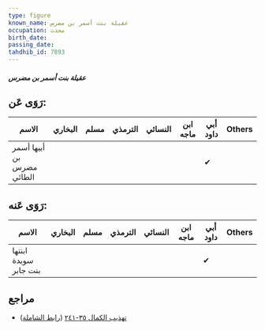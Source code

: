 ```yaml
---
type: figure
known_name: عقيلة بنت أسمر بن مضرس
occupation: محدث
birth_date:
passing_date:
tahdhib_id: 7893
---
```

##### عقيلة بنت أسمر بن مضرس

## رَوَى عَن:
| الاسم                     | البخاري | مسلم | الترمذي | النسائي | ابن ماجه | أبي داود | Others |
| ------------------------- | ------- | ---- | ------- | ------- | -------- | -------- | ------ |
| أبيها أسمر بن مضرس الطائي |         |      |         |         |          | ✔        |        |
## رَوَى عَنه:
| الاسم                 | البخاري | مسلم | الترمذي | النسائي | ابن ماجه | أبي داود | Others |
| --------------------- | ------- | ---- | ------- | ------- | -------- | -------- | ------ |
| ابنتها سويدة بنت جابر |         |      |         |         |          | ✔        |        |
## مراجع
- [تهذيب الكمال ٣٥-٢٤١](obsidian://open?vault=Tahdhib-al-Kamal&file=Figures/٧٨٩٣-عقيلة%20بنت%20أسمر%20بن%20مضرس) ([رابط الشاملة](https://shamela.ws/book/3722/18840))